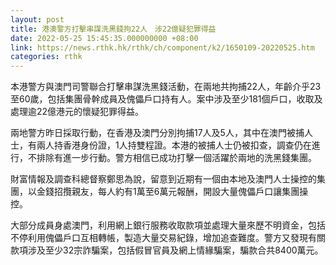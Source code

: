 ```yaml
---
layout: post
title: 港澳警方打擊串謀洗黑錢拘22人　涉22億疑犯罪得益
date: 2022-05-25 15:45:35.000000000 +08:00
link: https://news.rthk.hk/rthk/ch/component/k2/1650109-20220525.htm
categories: rthk
---
```


本港警方與澳門司警聯合打擊串謀洗黑錢活動，在兩地共拘捕22人，年齡介乎23至60歲，包括集團骨幹成員及傀儡戶口持有人。案中涉及至少181個戶口，收取及處理逾22億港元的懷疑犯罪得益。

兩地警方昨日採取行動，在香港及澳門分別拘捕17人及5人，其中在澳門被捕人士，有兩人持香港身份證，1人持雙程證。本港的被捕人士仍被扣查，調查仍在進行，不排除有進一步行動。警方相信已成功打擊一個活躍於兩地的洗黑錢集團。

財富情報及調查科總督察鄭思為說，留意到近期有一個由本地及澳門人士操控的集團，以金錢招攬親友，每人約有1萬至6萬元報酬，開設大量傀儡戶口讓集團操控。

大部分成員身處澳門，利用網上銀行服務收取款項並處理大量來歷不明資金，包括不停利用傀儡戶口互相轉帳，製造大量交易紀錄，增加追查難度。警方又發現有關款項涉及至少32宗詐騙案，包括假冒官員及網上情緣騙案，騙款合共8400萬元。

